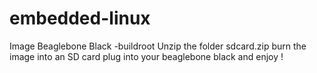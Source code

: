 # embedded-linux
Image Beaglebone Black -buildroot
Unzip the folder sdcard.zip
burn the image into an SD card
plug into your beaglebone black and enjoy ! 
